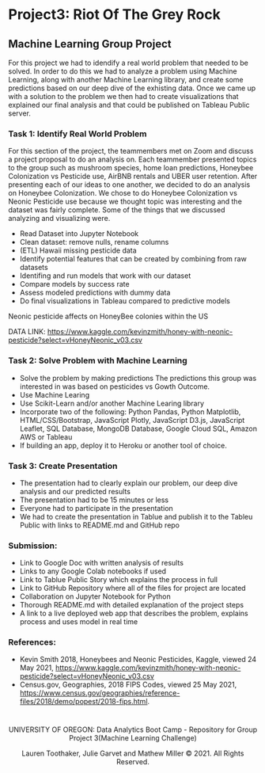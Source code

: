 # Project3: Riot Of The Grey Rock

## Machine Learning Group Project

For this project we had to idendify a real world problem that needed to be solved. In order to do this we had to analyze a problem using Machine Learning, along with another Machine Learning library, and create some predictions based on our deep dive of the exhisting data. Once we came up with a solution to the problem we then had to create visualizations that explained our final analysis and that could be published on Tableau Public server. 

### Task 1: Identify Real World Problem
For this section of the project, the teammembers met on Zoom and discuss a project proposal to do an analysis on. Each teammember presented topics to the group such as mushroom species, home loan predictions, Honeybee Colonization vs Pesticide use, AirBNB rentals and UBER user retention. After presenting each of our ideas to one another, we decided to do an analysis on Honeybee Colonization. We chose to do Honeybee Colonization vs Neonic Pesticide use because we thought topic was interesting and the dataset was fairly complete. Some of the things that we discussed analyzing and visualizing were. 
* Read Dataset into Jupyter Notebook
* Clean dataset: remove nulls, rename columns
* (ETL) Hawaii missing pesticide data
* Identify potential features that can be created by combining from raw datasets
* Identifing and run models that work with our dataset
* Compare models by success rate
* Assess modeled predictions with dummy data
* Do final visualizations in Tableau compared to predictive models

Neonic pesticide affects on HoneyBee colonies within the US

DATA LINK: https://www.kaggle.com/kevinzmith/honey-with-neonic-pesticide?select=vHoneyNeonic_v03.csv

### Task 2: Solve Problem with Machine Learning
* Solve the problem by making predictions
The predictions this group was interested in was based on pesticides vs Gowth Outcome. 
* Use Machine Learing
* Use Scikit-Learn and/or another Machine Learing library
* Incorporate two of the following: Python Pandas, Python Matplotlib, HTML/CSS/Bootstrap, JavaScript Plotly, JavaScript D3.js, JavaScript Leaflet, SQL Database, MongoDB Database, Google Cloud SQL, Amazon AWS or Tableau
* If building an app, deploy it to Heroku or another tool of choice.

### Task 3: Create Presentation
* The presentation had to clearly explain our problem, our deep dive analysis and our predicted results
* The presentation had to be 15 minutes or less
* Everyone had to participate in the presentation
* We had to create the presentation in Tablue and publish it to the Tableu Public with links to README.md and GitHub repo

### Submission:
* Link to Google Doc with written analysis of results
* Links to any Google Colab notebooks if used
* Link to Tablue Public Story which explains the process in full
* Link to GitHub Repository where all of the files for project are located
* Collaboration on Jupyter Notebook for Python
* Thorough README.md with detailed explanation of the project steps 
* A link to a live deployed web app that describes the problem, explains process and uses model in real time

### References:
* Kevin Smith 2018, Honeybees and Neonic Pesticides, Kaggle, viewed 24 May 2021, <https://www.kaggle.com/kevinzmith/honey-with-neonic-pesticide?select=vHoneyNeonic_v03.csv>
* Census.gov, Geographies, 2018 FIPS Codes, viewed 25 May 2021, <https://www.census.gov/geographies/reference-files/2018/demo/popest/2018-fips.html>. 

#
#
<p align="center">
UNIVERSITY OF OREGON: Data Analytics Boot Camp - Repository for Group Project 3(Machine Learning Challenge)
</p>
<p align="center">
Lauren Toothaker, Julie Garvet and Mathew Miller © 2021. All Rights Reserved.
</p>
